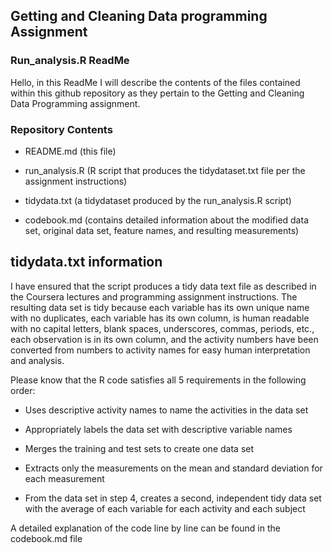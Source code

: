 ## Getting and Cleaning Data programming Assignment

### Run_analysis.R  ReadMe

Hello, in this ReadMe I will describe the contents of the files contained within this github repository as they pertain to the Getting and Cleaning Data Programming assignment.

### Repository Contents

- README.md (this file)

- run_analysis.R (R script that produces the tidydataset.txt file per the assignment instructions)

- tidydata.txt (a tidydataset produced by the run_analysis.R script)

- codebook.md (contains detailed information about the modified data set, original data set, feature names, and resulting measurements)


## tidydata.txt information

I have ensured that the script produces a tidy data text file as described in the Coursera lectures and programming assignment instructions. The resulting data set is tidy because each variable has its own unique name with no duplicates,
each variable has its own column, is human readable with no capital letters, blank spaces, underscores, commas, periods, etc.,
each observation is in its own column, and the activity numbers have been converted from numbers to activity names for easy 
human interpretation and analysis. 

Please know that the R code satisfies all 5 requirements in the following order: 

- Uses descriptive activity names to name the activities in the data set

- Appropriately labels the data set with descriptive variable names

- Merges the training and test sets to create one data set

- Extracts only the measurements on the mean and standard deviation for each measurement

- From the data set in step 4, creates a second, independent tidy data set with the average
   of each variable for each activity and each subject


A detailed explanation of the code line by line can be found in the codebook.md file   
